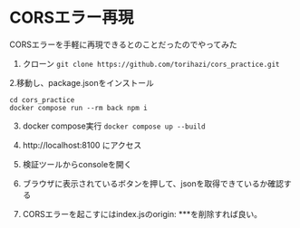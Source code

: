 # CORSエラー再現
CORSエラーを手軽に再現できるとのことだったのでやってみた

1. クローン
`git clone https://github.com/torihazi/cors_practice.git`

2.移動し、package.jsonをインストール
```
cd cors_practice
docker compose run --rm back npm i
```

3. docker compose実行
`docker compose up --build`

4. http://localhost:8100 にアクセス
5. 検証ツールからconsoleを開く
6. ブラウザに表示されているボタンを押して、jsonを取得できているか確認する
7. CORSエラーを起こすにはindex.jsのorigin: ***を削除すれば良い。


